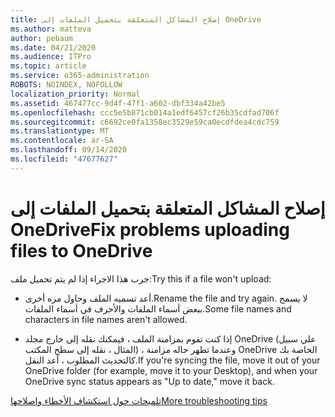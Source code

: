 ```yaml
---
title: إصلاح المشاكل المتعلقة بتحميل الملفات إلى OneDrive
ms.author: matteva
author: pebaum
ms.date: 04/21/2020
ms.audience: ITPro
ms.topic: article
ms.service: o365-administration
ROBOTS: NOINDEX, NOFOLLOW
localization_priority: Normal
ms.assetid: 467477cc-9d4f-47f1-a602-dbf334a42be5
ms.openlocfilehash: ccc5e5b871cb014a1edf6457cf26b35cdfad706f
ms.sourcegitcommit: c6692ce0fa1358ec3529e59ca0ecdfdea4cdc759
ms.translationtype: MT
ms.contentlocale: ar-SA
ms.lasthandoff: 09/14/2020
ms.locfileid: "47677627"
---
```

# <a name="fix-problems-uploading-files-to-onedrive"></a><span data-ttu-id="9330f-102">إصلاح المشاكل المتعلقة بتحميل الملفات إلى OneDrive</span><span class="sxs-lookup"><span data-stu-id="9330f-102">Fix problems uploading files to OneDrive</span></span>

<span data-ttu-id="9330f-103">جرب هذا الاجراء إذا لم يتم تحميل ملف:</span><span class="sxs-lookup"><span data-stu-id="9330f-103">Try this if a file won't upload:</span></span>
  
- <span data-ttu-id="9330f-104">أعد تسميه الملف وحاول مره أخرى.</span><span class="sxs-lookup"><span data-stu-id="9330f-104">Rename the file and try again.</span></span> <span data-ttu-id="9330f-105">لا يسمح ببعض أسماء الملفات والأحرف في أسماء الملفات.</span><span class="sxs-lookup"><span data-stu-id="9330f-105">Some file names and characters in file names aren't allowed.</span></span> 
    
- <span data-ttu-id="9330f-106">إذا كنت تقوم بمزامنة الملف ، فيمكنك نقله إلى خارج مجلد OneDrive (علي سبيل المثال ، نقله إلى سطح المكتب) ، وعندما تظهر حاله مزامنة OneDrive الخاصة بك كالتحديث المطلوب ، أعد النقل.</span><span class="sxs-lookup"><span data-stu-id="9330f-106">If you're syncing the file, move it out of your OneDrive folder (for example, move it to your Desktop), and when your OneDrive sync status appears as "Up to date," move it back.</span></span> 
    
[<span data-ttu-id="9330f-107">تلميحات حول استكشاف الأخطاء وإصلاحها</span><span class="sxs-lookup"><span data-stu-id="9330f-107">More troubleshooting tips</span></span>](https://go.microsoft.com/fwlink/?linkid=873155)
  

